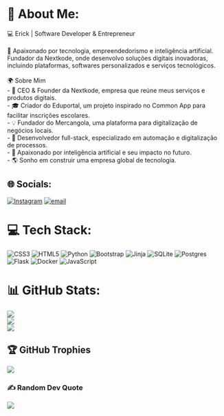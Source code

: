# 💫 About Me:
💻 Erick | Software Developer & Entrepreneur  <br><br>🚀 Apaixonado por tecnologia, empreendedorismo e inteligência artificial. Fundador da Nextkode, onde desenvolvo soluções digitais inovadoras, incluindo plataformas, softwares personalizados e serviços tecnológicos.  <br><br>🌍 Sobre Mim  <br>- 🏢 CEO & Founder da Nextkode, empresa que reúne meus serviços e produtos digitais.  <br>- 🎓 Criador do Eduportal, um projeto inspirado no Common App para facilitar inscrições escolares.  <br>- 💡 Fundador do Mercangola, uma plataforma para digitalização de negócios locais.  <br>- 🔧 Desenvolvedor full-stack, especializado em automação e digitalização de processos.  <br>- 🤖 Apaixonado por inteligência artificial e seu impacto no futuro.  <br>- 🌎 Sonho em construir uma empresa global de tecnologia.


## 🌐 Socials:
[![Instagram](https://img.shields.io/badge/Instagram-%23E4405F.svg?logo=Instagram&logoColor=white)](https://instagram.com/nextkode) [![email](https://img.shields.io/badge/Email-D14836?logo=gmail&logoColor=white)](mailto:erick.vaz.baptista00@gmail.com) 

# 💻 Tech Stack:
![CSS3](https://img.shields.io/badge/css3-%231572B6.svg?style=for-the-badge&logo=css3&logoColor=white) ![HTML5](https://img.shields.io/badge/html5-%23E34F26.svg?style=for-the-badge&logo=html5&logoColor=white) ![Python](https://img.shields.io/badge/python-3670A0?style=for-the-badge&logo=python&logoColor=ffdd54) ![Bootstrap](https://img.shields.io/badge/bootstrap-%238511FA.svg?style=for-the-badge&logo=bootstrap&logoColor=white) ![Jinja](https://img.shields.io/badge/jinja-white.svg?style=for-the-badge&logo=jinja&logoColor=black) ![SQLite](https://img.shields.io/badge/sqlite-%2307405e.svg?style=for-the-badge&logo=sqlite&logoColor=white) ![Postgres](https://img.shields.io/badge/postgres-%23316192.svg?style=for-the-badge&logo=postgresql&logoColor=white) ![Flask](https://img.shields.io/badge/flask-%23000.svg?style=for-the-badge&logo=flask&logoColor=white) ![Docker](https://img.shields.io/badge/docker-%230db7ed.svg?style=for-the-badge&logo=docker&logoColor=white) ![JavaScript](https://img.shields.io/badge/javascript-%23323330.svg?style=for-the-badge&logo=javascript&logoColor=%23F7DF1E) 
# 📊 GitHub Stats:
![](https://github-readme-stats.vercel.app/api?username=Erick0011&theme=dark&hide_border=false&include_all_commits=true&count_private=false)<br/>
![](https://nirzak-streak-stats.vercel.app/?user=Erick0011&theme=dark&hide_border=false)<br/>
![](https://github-readme-stats.vercel.app/api/top-langs/?username=Erick0011&theme=dark&hide_border=false&include_all_commits=true&count_private=false&layout=compact)

## 🏆 GitHub Trophies
![](https://github-profile-trophy.vercel.app/?username=Erick0011&theme=radical&no-frame=false&no-bg=true&margin-w=4)

### ✍️ Random Dev Quote
![](https://quotes-github-readme.vercel.app/api?type=horizontal&theme=radical)

<!-- Proudly created with GPRM ( https://gprm.itsvg.in ) -->
